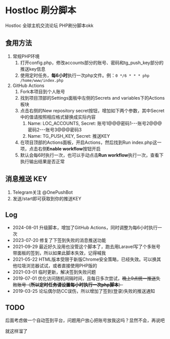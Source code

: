 # Hostloc 刷分脚本
Hostloc 全球主机交流论坛 PHP刷分脚本okk

## 食用方法
1. 常规PHP环境
   1. 打开config.php，修改accounts部分的账号、密码和tg_push_key部分的推送key信息
   2. 使用定时任务，**每6小时**执行一次php文件。例：`0 */6 * * * php /home/www/index.php`
2. GitHub Actions
   1. Fork本项目到个人账号
   2. 找到项目顶部的Settings面板中左侧的Secrets and variables下的Actions板块
   3. 点击右侧的New repository secret按钮，增加如下两个参数，其中Secret中的值请按照相应格式替换成实际内容
      1. Name: LOC_ACCOUNTS, Secret: 账号1@@@密码1---账号2@@@密码2---账号3@@@密码3
      2. Name: TG_PUSH_KEY, Secret: 推送KEY
   4. 在项目顶部的Actions面板，开启Actions，然后找到Run index.php这一项，点击右侧**Enable workflow**按钮开启
   5. 默认会每6时执行一次，也可以手动点击**Run workflow**执行一次，查看下执行输出结果是否正常

## 消息推送 KEY
1. Telegram关注 @OnePushBot
2. 发送/start即可获取到你的推送KEY

## Log
- 2024-08-01 升级脚本，增加了GitHub Actions，同时调整为每6小时执行一次
- 2023-07-20 修复了下签到失败的消息推送功能
- 2021-09-29 最近好久没用也没管这个脚本了，跑去用Laravel写了个多账号带面板的签到，所以如果此脚本失效，记得喊我
- 2021-05-22 HTML版本受限于新版Chrome安全策略，已经失效。可以换其他垃圾浏览器试试，或者直接使用PHP版的
- 2021-03-01 临时更新，解决签到失败问题
- 2019-07-01 优化访问随机间隔时间，且每日多次尝试，~~晚上9点统一推送失败账号（**所以定时任务请设置每小时执行一次php脚本**）~~
- 2019-03-25 论坛偶尔防CC误伤，所以增加了签到(登录)失败的推送通知

## TODO
后面考虑做一个自动签到平台，问题用户放心把账号放我这吗？显然不会，再说吧

就这样溜了
